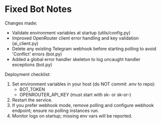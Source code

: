 # Fixed Bot Notes

Changes made:
- Validate environment variables at startup (utils/config.py)
- Improved OpenRouter client error handling and key validation (ai_client.py)
- Delete any existing Telegram webhook before starting polling to avoid 'Conflict' errors (bot.py)
- Added a global error handler skeleton to log uncaught handler exceptions (bot.py)

Deployment checklist:
1. Set environment variables in your host (do NOT commit .env to repo):
   - BOT_TOKEN
   - OPENROUTER_API_KEY (must start with sk- or sk-or-)
2. Restart the service.
3. If you prefer webhook mode, remove polling and configure webhook endpoint; ensure no polling instances run.
4. Monitor logs on startup; missing env vars will be reported.


